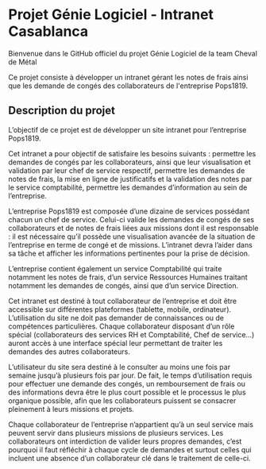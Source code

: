 # Projet Génie Logiciel - Intranet Casablanca


Bienvenue dans le GitHub officiel du projet Génie Logiciel de la team Cheval de Métal

Ce projet consiste à développer un intranet gérant les notes de frais ainsi que les 
demande de congés des collaborateurs de l'entreprise Pops1819.

## Description du projet

L’objectif de ce projet est de développer un site intranet pour l’entreprise Pops1819. 

Cet intranet a pour objectif de satisfaire les besoins suivants :
permettre les demandes de congés par les collaborateurs, ainsi que leur visualisation et validation par leur chef de service respectif,
permettre les demandes de notes de frais, la mise en ligne de justificatifs et la validation des notes par le service comptabilité,
permettre les demandes d’information au sein de l’entreprise. 

L’entreprise Pops1819 est composée d’une dizaine de services possédant chacun un chef de service. Celui-ci valide les demandes de congés de ses collaborateurs et de notes de frais liées aux missions dont il est responsable : il est nécessaire qu’il possède une visualisation avancée de la situation de l’entreprise en terme de congé et de missions. L’intranet devra l’aider dans sa tâche et afficher les informations pertinentes pour la prise de décision. 

L’entreprise contient également un service Comptabilité qui traite notamment les notes de frais, d’un service Ressources Humaines traitant notamment les demandes de congés, ainsi que d’un service Direction. 

Cet intranet est destiné à tout collaborateur de l’entreprise et doit être accessible sur différentes plateformes (tablette, mobile, ordinateur). L’utilisation du site ne doit pas demander de connaissances ou de compétences particulières. Chaque collaborateur disposant d’un rôle spécial (collaborateurs des services RH et Comptabilité, Chef de service…) auront accès à une interface spécial leur permettant de traiter les demandes des autres collaborateurs.

L’utilisateur du site sera destiné à le consulter au moins une fois par semaine jusqu’à plusieurs fois par jour. De fait, le temps d’utilisation requis pour effectuer une demande des congés, un remboursement de frais ou des informations devra être le plus court possible et le processus le plus organique possible, afin que les collaborateurs puissent se consacrer pleinement à leurs missions et projets. 

Chaque collaborateur de l’entreprise n’appartient qu’à un seul service mais peuvent servir dans plusieurs missions de plusieurs services. Les collaborateurs ont interdiction de valider leurs propres demandes, c’est pourquoi il faut réfléchir à chaque cycle de demandes et surtout celles qui incluent une absence d’un collaborateur clé dans le traitement de celle-ci. 
